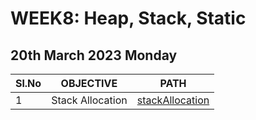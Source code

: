 # WEEK8: Heap, Stack, Static

## 20th March 2023 Monday

| Sl.No | OBJECTIVE        | PATH                                   |
| ----- | ---------------- | -------------------------------------- |
| 1     | Stack Allocation | [stackAllocation](./stackAllocation.c) |
